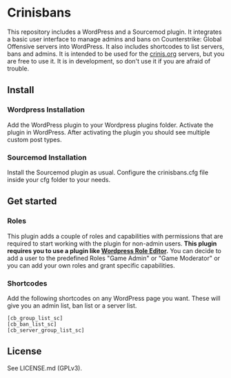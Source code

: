 # Crinisbans

This repository includes a WordPress and a Sourcemod plugin. It integrates a basic user interface to manage admins and bans on Counterstrike: Global Offensive servers into WordPress. It also includes shortcodes to list servers, bans and admins. It is intended to be used for the [crinis.org](https://crinis.org) servers, but you are free to use it.
It is in development, so don't use it if you are afraid of trouble.

## Install

### Wordpress Installation

Add the WordPress plugin to your Wordpress plugins folder. Activate the plugin in WordPress. After activating the plugin you should see multiple custom post types.

### Sourcemod Installation

Install the Sourcemod plugin as usual. Configure the crinisbans.cfg file inside your cfg folder to your needs.

## Get started

### Roles
This plugin adds a couple of roles and capabilities with permissions that are required to start working with the plugin for non-admin users. **This plugin requires you to use a plugin like [Wordpress Role Editor](https://wordpress.org/plugins/user-role-editor/).** You can decide to add a user to the predefined Roles "Game Admin" or "Game Moderator" or you can add your own roles and grant specific capabilities.

### Shortcodes
Add the following shortcodes on any WordPress page you want. These will give you an admin list, ban list or a server list.
```
[cb_group_list_sc]
[cb_ban_list_sc]
[cb_server_group_list_sc]
```
## License

See LICENSE.md (GPLv3).